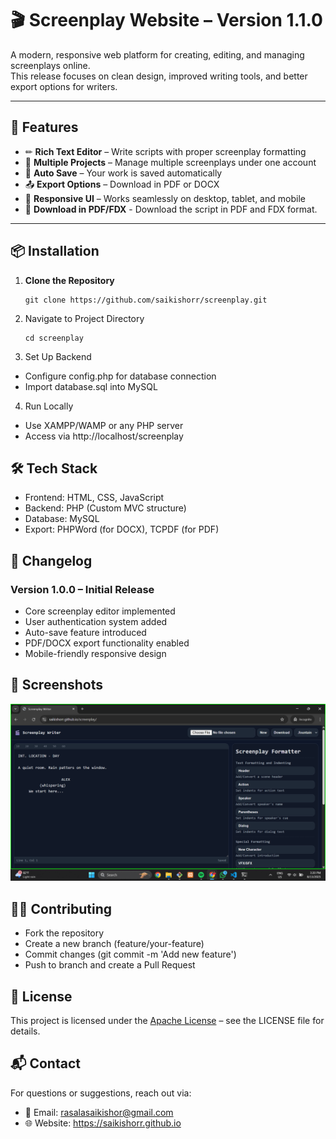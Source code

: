 # 🎬 Screenplay Website – Version 1.1.0

A modern, responsive web platform for creating, editing, and managing screenplays online.  
This release focuses on clean design, improved writing tools, and better export options for writers.

---

## 🚀 Features

- ✏ **Rich Text Editor** – Write scripts with proper screenplay formatting
- 📂 **Multiple Projects** – Manage multiple screenplays under one account
- 💾 **Auto Save** – Your work is saved automatically
- 📤 **Export Options** – Download in PDF or DOCX
- 📱 **Responsive UI** – Works seamlessly on desktop, tablet, and mobile
- 💾 **Download in PDF/FDX** - Download the script in PDF and FDX format.   

---

## 📦 Installation

1. **Clone the Repository**
   ```
   git clone https://github.com/saikishorr/screenplay.git 

   ```

2. Navigate to Project Directory

    ```
    cd screenplay
    ```
3. Set Up Backend

- Configure config.php for database connection
- Import database.sql into MySQL

4. Run Locally

- Use XAMPP/WAMP or any PHP server
- Access via http://localhost/screenplay

## 🛠 Tech Stack
- Frontend: HTML, CSS, JavaScript
- Backend: PHP (Custom MVC structure)
- Database: MySQL
- Export: PHPWord (for DOCX), TCPDF (for PDF)

## 📜 Changelog
### Version 1.0.0 – Initial Release
- Core screenplay editor implemented
- User authentication system added
- Auto-save feature introduced
- PDF/DOCX export functionality enabled
- Mobile-friendly responsive design

## 📸 Screenshots
![image](https://raw.githubusercontent.com/saikishorr/screenplay/refs/heads/main/images/Screenshot.png) 

## 🧑‍💻 Contributing
- Fork the repository
- Create a new branch (feature/your-feature)
- Commit changes (git commit -m 'Add new feature')
- Push to branch and create a Pull Request

## 📄 License
This project is licensed under the [Apache License](https://github.com/saikishorr/screenplay/blob/main/LICENSE) – see the LICENSE file for details.

## 📬 Contact
For questions or suggestions, reach out via:
- 📧 Email: rasalasaikishor@gmail.com
- 🌐 Website: https://saikishorr.github.io